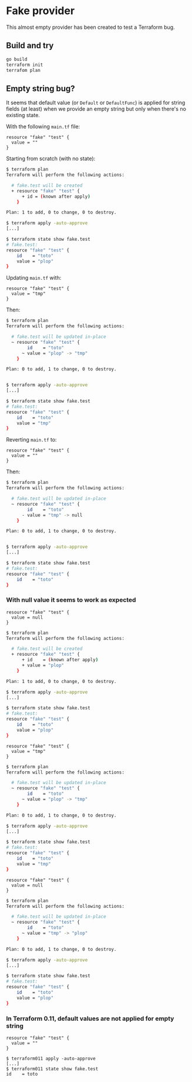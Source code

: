# Fake provider

This almost empty provider has been created to test a Terraform bug.


## Build and try

```bash
go build
terraform init
terrafom plan
```



## Empty string bug?

It seems that default value (or `Default` or `DefaultFunc`) is applied for string fields (at least)
when we provide an empty string but only when there's no existing state.

With the following `main.tf` file:

```hcl
resource "fake" "test" {
  value = ""
}
```

Starting from scratch (with no state):

```bash
$ terraform plan
Terraform will perform the following actions:

  # fake.test will be created
  + resource "fake" "test" {
      + id = (known after apply)
    }

Plan: 1 to add, 0 to change, 0 to destroy.

$ terraform apply -auto-approve
[...]

$ terraform state show fake.test
# fake.test:
resource "fake" "test" {
    id    = "toto"
    value = "plop"
}

```

Updating `main.tf` with:
```hcl
resource "fake" "test" {
  value = "tmp"
}
```

Then:

```bash
$ terraform plan
Terraform will perform the following actions:

  # fake.test will be updated in-place
  ~ resource "fake" "test" {
        id    = "toto"
      ~ value = "plop" -> "tmp"
    }

Plan: 0 to add, 1 to change, 0 to destroy.


$ terraform apply -auto-approve
[...]

$ terraform state show fake.test
# fake.test:
resource "fake" "test" {
    id    = "toto"
    value = "tmp"
}
```

Reverting `main.tf` to:

```hcl
resource "fake" "test" {
  value = ""
}
```

Then:

```bash
$ terraform plan
Terraform will perform the following actions:

  # fake.test will be updated in-place
  ~ resource "fake" "test" {
        id    = "toto"
      - value = "tmp" -> null
    }

Plan: 0 to add, 1 to change, 0 to destroy.


$ terraform apply -auto-approve
[...]

$ terraform state show fake.test
# fake.test:
resource "fake" "test" {
    id    = "toto"
}
```


### With null value it seems to work as expected

```hcl
resource "fake" "test" {
  value = null
}
```

```bash
$ terraform plan
Terraform will perform the following actions:

  # fake.test will be created
  + resource "fake" "test" {
      + id    = (known after apply)
      + value = "plop"
    }

Plan: 1 to add, 0 to change, 0 to destroy.

$ terraform apply -auto-approve
[...]

$ terraform state show fake.test
# fake.test:
resource "fake" "test" {
    id    = "toto"
    value = "plop"
}
```

```hcl
resource "fake" "test" {
  value = "tmp"
}
```

```bash
$ terraform plan
Terraform will perform the following actions:

  # fake.test will be updated in-place
  ~ resource "fake" "test" {
        id    = "toto"
      ~ value = "plop" -> "tmp"
    }

Plan: 0 to add, 1 to change, 0 to destroy.

$ terraform apply -auto-approve
[...]

$ terraform state show fake.test
# fake.test:
resource "fake" "test" {
    id    = "toto"
    value = "tmp"
}
```

```hcl
resource "fake" "test" {
  value = null
}
```

```bash
$ terraform plan
Terraform will perform the following actions:

  # fake.test will be updated in-place
  ~ resource "fake" "test" {
        id    = "toto"
      ~ value = "tmp" -> "plop"
    }

Plan: 0 to add, 1 to change, 0 to destroy.

$ terraform apply -auto-approve
[...]

$ terraform state show fake.test
# fake.test:
resource "fake" "test" {
    id    = "toto"
    value = "plop"
}
```


### In Terraform 0.11, default values are not applied for empty string

```
resource "fake" "test" {
  value = ""
}
```

```
$ terraform011 apply -auto-approve
[...]
$ terraform011 state show fake.test
id    = toto
```
